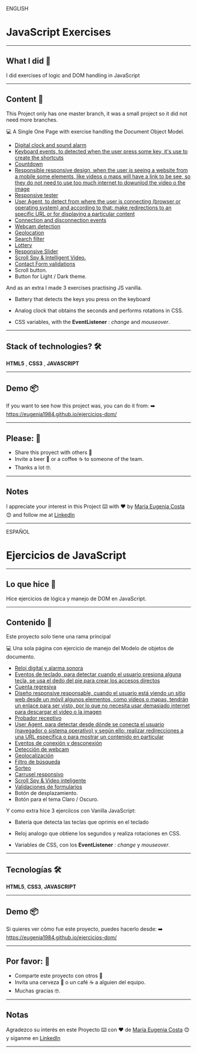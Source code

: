 ENGLISH

# JavaScript Exercises

---

## What I did 🚀

I did exercises of logic and DOM handling in JavaScript

---

## Content 🚀

This Project only has one master branch, it was a small project so it did not need more branches. 


:computer: A Single One Page with exercise handling the Document Object Model. 

   * [Digital clock and sound alarm](https://eugenia1984.github.io/ejercicios-dom/#seccion1)
   * [Keyboard events, to detected when the user press some key, it's use to create the shortcuts](https://eugenia1984.github.io/ejercicios-dom/#seccion2)
   * [Countdown](https://eugenia1984.github.io/ejercicios-dom/#seccion3)
   * [Responsible responsive design, when the user is seeing a website from a mobile some elements, like videos o maps will have a link to be see, so they do not need to use too much internet to dowunlod the video o the image](https://eugenia1984.github.io/ejercicios-dom/#seccion4)
   * [Responsive tester](https://eugenia1984.github.io/ejercicios-dom/#seccion5)
   * [User Agent, to detect from where the user is connecting (browser or operating system) and according to that: make redirections to an specific URL or for displaying a particular content](https://eugenia1984.github.io/ejercicios-dom/#seccion6)
   * [Connection and disconnection events](https://eugenia1984.github.io/ejercicios-dom/#seccion7)
   * [Webcam detection](https://eugenia1984.github.io/ejercicios-dom/#seccion8)
   * [Geolocation](https://eugenia1984.github.io/ejercicios-dom/#seccion9)
   * [Search filter](https://eugenia1984.github.io/ejercicios-dom/#seccion10)
   * [Lottery](https://eugenia1984.github.io/ejercicios-dom/#seccion11)
   * [Responsive Slider](https://eugenia1984.github.io/ejercicios-dom/#seccion12)
   * [Scroll Spy & Intelligent Video.](https://eugenia1984.github.io/ejercicios-dom/#seccion13)
   * [Contact Form validations](https://eugenia1984.github.io/ejercicios-dom/#seccion14)
   * Scroll button.
   * Button for Light / Dark theme.

And as an extra I made 3 exercises practising JS vanilla.   

- Battery that detects the keys you press on the keyboard

 - Analog clock that obtains the seconds and performs rotations in CSS.

 - CSS variables, with the **EventListener** : *change* and *mouseover*.
 
---

## Stack of technologies?  🛠️

**HTML5** , **CSS3** , **JAVASCRIPT**

---

## Demo 📦

If you want to see how this project was, you can do it from:
:arrow_right:   https://eugenia1984.github.io/ejercicios-dom/
 
---

## Please: 🎁

* Share this proyect with others 📢
* Invite a beer 🍺 or a coffee ☕  to someone of the team. 
* Thanks a lot 🤓.

---
## Notes
I appreciate your interest in this Project  ⌨️ with ❤️ by [María Eugenia Costa](https://github.com/eugenia1984) 😊 and follow me at [LinkedIn](http://www.linkedin.com/in/maríaeugeniacosta) 

---

ESPAÑOL

# Ejercicios de JavaScript

---

## Lo que hice 🚀

Hice ejercicios de lógica y manejo de DOM en JavaScript.

---

## Contenido 🚀

Este proyecto solo tiene una rama principal 


:computer: Una sola página con ejercicio de manejo del Modelo de objetos de documento. 

   * [Reloj digital y alarma sonora](https://eugenia1984.github.io/ejercicios-dom/#seccion1)
   * [Eventos de teclado, para detectar cuando el usuario presiona alguna tecla, se usa el dedo del pie para crear los accesos directos](https://eugenia1984.github.io/ejercicios-dom/#seccion2)
   * [Cuenta regresiva](https://eugenia1984.github.io/ejercicios-dom/#seccion3)
   * [Diseño responsive responsable, cuando el usuario está viendo un sitio web desde un móvil algunos elementos, como videos o mapas, tendrán un enlace para ser visto, por lo que no necesita usar demasiado internet para descargar el video o la imagen](https://eugenia1984.github.io/ejercicios-dom/#seccion4)
   * [Probador receptivo](https://eugenia1984.github.io/ejercicios-dom/#seccion5)
   * [User Agent, para detectar desde dónde se conecta el usuario (navegador o sistema operativo) y según ello: realizar redirecciones a una URL específica o para mostrar un contenido en particular](https://eugenia1984.github.io/ejercicios-dom/#seccion6)
   * [Eventos de conexión y desconexión](https://eugenia1984.github.io/ejercicios-dom/#seccion7)
   * [Detección de webcam](https://eugenia1984.github.io/ejercicios-dom/#seccion8)
   * [Geolocalización](https://eugenia1984.github.io/ejercicios-dom/#seccion9)
   * [Filtro de búsqueda](https://eugenia1984.github.io/ejercicios-dom/#seccion10)
   * [Sorteo](https://eugenia1984.github.io/ejercicios-dom/#seccion11)
   * [Carrusel responsivo](https://eugenia1984.github.io/ejercicios-dom/#seccion14)
   * [Scroll Spy & Video inteligente](https://eugenia1984.github.io/ejercicios-dom/#seccion15)
   * [Validaciones de formularios](https://eugenia1984.github.io/ejercicios-dom/#seccion16)
   * Botón de desplazamiento.
   * Botón para el tema Claro / Oscuro.

 Y como extra hice 3 ejerciicos con Vanilla JavaScript:

 - Batería que detecta las teclas que oprimis en el teclado

 - Reloj analogo que obtiene los segundos y realiza rotaciones en CSS.

 - Variables de CSS, con los **EventListener** : *change* y *mouseover*.

 ---

## Tecnologías 🛠️

**HTML5**, **CSS3**, **JAVASCRIPT**

---

## Demo 📦
Si quieres ver cómo fue este proyecto, puedes hacerlo desde:
:arrow_right: https://eugenia1984.github.io/ejercicios-dom/
 
---

## Por favor: 🎁

* Comparte este proyecto con otros 📢
* Invita una cerveza 🍺 o un café ☕ a alguien del equipo.
* Muchas gracias 🤓.

---

## Notas

Agradezco su interés en este Proyecto ⌨️ con ❤️ de [María Eugenia Costa](https://github.com/eugenia1984) 😊 y síganme en [LinkedIn](http://www.linkedin.com/in/maríaeugeniacosta)

---

